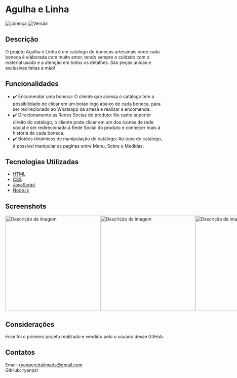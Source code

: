 # Agulha e Linha

![Licença](https://img.shields.io/badge/licença-MIT-brightgreen) ![Versão](https://img.shields.io/badge/versão-1.0.0-blue)

## Descrição

O projeto Agulha e Linha é um catálogo de bonecas artesanais onde cada boneca é elaborada com muito amor, tendo sempre o cuidado com o material usado e a atenção em todos os detalhes.
São peças únicas e exclusivas feitas à mão!

## Funcionalidades

- ✔️ Encomendar uma boneca: O cliente que acessa o catálogo tem a possibilidade de clicar em um botáo logo abaixo de cada boneca, para ser redirecionado ao Whatsapp da artesã e realizar a encomenda.
- ✔️ Direcionamento as Redes Socias do produto: No canto superior direito do catálogo, o cliente pode clicar em um dos ícones de rede social e ser redirecionado á Rede Social do produto e conhecer mais á história de cada boneca.
- ✔️ Botões dinâmicos de manipulação do catálogo: Ao topo do catálogo, é possivel manipular as paginas entre Menu, Sobre e Medidas.

## Tecnologias Utilizadas

- [HTML](https://developer.mozilla.org/en-US/docs/Web/HTML)
- [CSS](https://developer.mozilla.org/en-US/docs/Web/CSS)
- [JavaScript](https://developer.mozilla.org/en-US/docs/Web/JavaScript)
- [Node.js](https://nodejs.org/docs/latest/api/)

## Screenshots
<div style="display: flex;">
  <img src="https://readmeryanpzr.s3.sa-east-1.amazonaws.com/Imagem+do+WhatsApp+de+2024-09-19+%C3%A0(s)+20.17.30_01833058.jpg" alt="Descrição da imagem" width="300"/>
  <img src="https://readmeryanpzr.s3.sa-east-1.amazonaws.com/Imagem+do+WhatsApp+de+2024-09-19+%C3%A0(s)+20.17.32_75c5f1e6.jpg" alt="Descrição da imagem" width="300"/>
  <img src="https://readmeryanpzr.s3.sa-east-1.amazonaws.com/Imagem+do+WhatsApp+de+2024-09-19+%C3%A0(s)+20.17.32_e6e7f501.jpg" alt="Descrição da imagem" width="300"/>
</div>

## Considerações

Esse foi o primeiro projeto realizado e vendido pelo o usuário desse GitHub.

## Contatos

Email: ryanpereiralimads@gmail.com  
GitHub: ryanpzr


